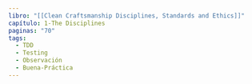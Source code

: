 ```yaml
---
libro: "[[Clean Craftsmanship Disciplines, Standards and Ethics]]"
capítulo: 1-The Disciplines
paginas: "70"
tags:
  - TDD
  - Testing
  - Observación
  - Buena-Práctica
---
```

